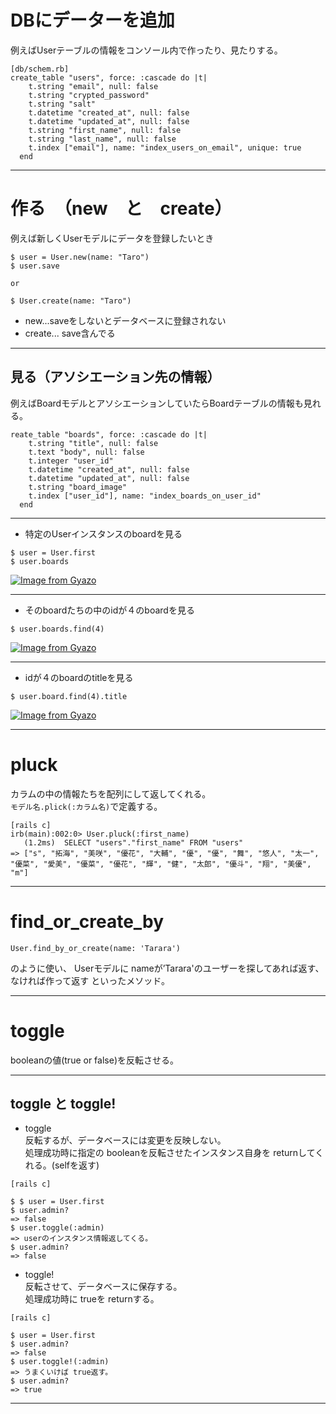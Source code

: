 # DBにデーターを追加
例えばUserテーブルの情報をコンソール内で作ったり、見たりする。
~~~
[db/schem.rb]
create_table "users", force: :cascade do |t|
    t.string "email", null: false
    t.string "crypted_password"
    t.string "salt"
    t.datetime "created_at", null: false
    t.datetime "updated_at", null: false
    t.string "first_name", null: false
    t.string "last_name", null: false
    t.index ["email"], name: "index_users_on_email", unique: true
  end
~~~
***

# 作る　（new　と　create）
例えば新しくUserモデルにデータを登録したいとき
~~~
$ user = User.new(name: "Taro")
$ user.save

or

$ User.create(name: "Taro")
~~~
- new...saveをしないとデータベースに登録されない
- create... save含んでる
***



## 見る（アソシエーション先の情報）
例えばBoardモデルとアソシエーションしていたらBoardテーブルの情報も見れる。
~~~
reate_table "boards", force: :cascade do |t|
    t.string "title", null: false
    t.text "body", null: false
    t.integer "user_id"
    t.datetime "created_at", null: false
    t.datetime "updated_at", null: false
    t.string "board_image"
    t.index ["user_id"], name: "index_boards_on_user_id"
  end
~~~
***

- 特定のUserインスタンスのboardを見る
~~~
$ user = User.first
$ user.boards
~~~
[![Image from Gyazo](https://i.gyazo.com/e5e932e961f2837522f06cb5d31052f2.png)](https://gyazo.com/e5e932e961f2837522f06cb5d31052f2)
***

- そのboardたちの中のidが４のboardを見る
~~~
$ user.boards.find(4)
~~~
[![Image from Gyazo](https://i.gyazo.com/43b89f18ec20497288a8338c8f653fdc.png)](https://gyazo.com/43b89f18ec20497288a8338c8f653fdc)
***

- idが４のboardのtitleを見る
~~~
$ user.board.find(4).title
~~~
[![Image from Gyazo](https://i.gyazo.com/603459bd4228726782b4348e88324ee1.png)](https://gyazo.com/603459bd4228726782b4348e88324ee1)
***

# pluck
カラムの中の情報たちを配列にして返してくれる。        
`モデル名.plick(:カラム名)`で定義する。        
~~~
[rails c]
irb(main):002:0> User.pluck(:first_name)
   (1.2ms)  SELECT "users"."first_name" FROM "users"
=> ["s", "拓海", "美咲", "優花", "大輔", "優", "優", "舞", "悠人", "太一", "優菜", "愛美", "優菜", "優花", "輝", "健", "太郎", "優斗", "翔", "美優", "m"]
~~~
***

# find_or_create_by
~~~
User.find_by_or_create(name: 'Tarara')
~~~
のように使い、
Userモデルに nameが’Tarara'のユーザーを探してあれば返す、なければ作って返す
といったメソッド。
***

# toggle
booleanの値(true or false)を反転させる。
***

## toggle と toggle!
- toggle    
反転するが、データベースには変更を反映しない。        
処理成功時に指定の booleanを反転させたインスタンス自身を returnしてくれる。(selfを返す)
~~~
[rails c]

$ $ user = User.first
$ user.admin?
=> false
$ user.toggle(:admin)
=> userのインスタンス情報返してくる。
$ user.admin?
=> false
~~~

      
- toggle!    
反転させて、データベースに保存する。    
処理成功時に trueを returnする。
~~~
[rails c]

$ user = User.first
$ user.admin?
=> false
$ user.toggle!(:admin)
=> うまくいけば true返す。
$ user.admin?
=> true
~~~
***
